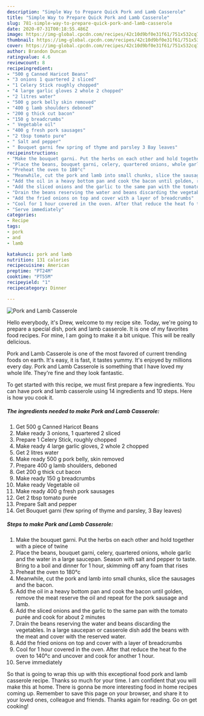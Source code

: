 ```yaml
---
description: "Simple Way to Prepare Quick Pork and Lamb Casserole"
title: "Simple Way to Prepare Quick Pork and Lamb Casserole"
slug: 781-simple-way-to-prepare-quick-pork-and-lamb-casserole
date: 2020-07-31T00:18:55.486Z
image: https://img-global.cpcdn.com/recipes/42c10d9bf0e31f61/751x532cq70/pork-and-lamb-casserole-recipe-main-photo.jpg
thumbnail: https://img-global.cpcdn.com/recipes/42c10d9bf0e31f61/751x532cq70/pork-and-lamb-casserole-recipe-main-photo.jpg
cover: https://img-global.cpcdn.com/recipes/42c10d9bf0e31f61/751x532cq70/pork-and-lamb-casserole-recipe-main-photo.jpg
author: Brandon Duncan
ratingvalue: 4.6
reviewcount: 8
recipeingredient:
- "500 g Canned Haricot Beans"
- "3 onions 1 quartered 2 sliced"
- "1 Celery Stick roughly chopped"
- "4 large garlic gloves 2 whole 2 chopped"
- "2 litres water"
- "500 g pork belly skin removed"
- "400 g lamb shoulders deboned"
- "200 g thick cut bacon"
- "150 g breadcrumbs"
- " Vegetable oil"
- "400 g fresh pork sausages"
- "2 tbsp tomato pure"
- " Salt and pepper"
- " Bouquet garni few spring of thyme and parsley 3 Bay leaves"
recipeinstructions:
- "Make the bouquet garni. Put the herbs on each other and hold together with a piece of twine"
- "Place the beans, bouquet garni, celery, quartered onions, whole garlic and the water in a large saucepan. Season with salt and pepper to taste. Bring to a boil and dinner for 1 hour, skimming off any foam that rises"
- "Preheat the oven to 180°c"
- "Meanwhile, cut the pork and lamb into small chunks, slice the sausages and the bacon."
- "Add the oil in a heavy bottom pan and cook the bacon until golden, remove the meat reserve the oil and repeat for the pork sausage and lamb."
- "Add the sliced onions and the garlic to the same pan with the tomato purée and cook for about 2 minutes"
- "Drain the beans reserving the water and beans discarding the vegetables. In a large saucepan or casserole dish add the beans with the meat and cover with the reserved water."
- "Add the fried onions on top and cover with a layer of breadcrumbs"
- "Cool for 1 hour covered in the oven. After that reduce the heat fo the oven to 140°c and uncover and cook for another 1 hour."
- "Serve immediately"
categories:
- Recipe
tags:
- pork
- and
- lamb

katakunci: pork and lamb 
nutrition: 131 calories
recipecuisine: American
preptime: "PT24M"
cooktime: "PT55M"
recipeyield: "1"
recipecategory: Dinner

---
```



![Pork and Lamb Casserole](https://img-global.cpcdn.com/recipes/42c10d9bf0e31f61/751x532cq70/pork-and-lamb-casserole-recipe-main-photo.jpg)

Hello everybody, it's Drew, welcome to my recipe site. Today, we're going to prepare a special dish, pork and lamb casserole. It is one of my favorites food recipes. For mine, I am going to make it a bit unique. This will be really delicious.

Pork and Lamb Casserole is one of the most favored of current trending foods on earth. It's easy, it is fast, it tastes yummy. It's enjoyed by millions every day. Pork and Lamb Casserole is something that I have loved my whole life. They're fine and they look fantastic.




To get started with this recipe, we must first prepare a few ingredients. You can have pork and lamb casserole using 14 ingredients and 10 steps. Here is how you cook it.

<!--inarticleads1-->

##### The ingredients needed to make Pork and Lamb Casserole:

1. Get 500 g Canned Haricot Beans
1. Make ready 3 onions, 1 quartered 2 sliced
1. Prepare 1 Celery Stick, roughly chopped
1. Make ready 4 large garlic gloves, 2 whole 2 chopped
1. Get 2 litres water
1. Make ready 500 g pork belly, skin removed
1. Prepare 400 g lamb shoulders, deboned
1. Get 200 g thick cut bacon
1. Make ready 150 g breadcrumbs
1. Make ready  Vegetable oil
1. Make ready 400 g fresh pork sausages
1. Get 2 tbsp tomato purée
1. Prepare  Salt and pepper
1. Get  Bouquet garni (few spring of thyme and parsley, 3 Bay leaves)




<!--inarticleads2-->

##### Steps to make Pork and Lamb Casserole:

1. Make the bouquet garni. Put the herbs on each other and hold together with a piece of twine
1. Place the beans, bouquet garni, celery, quartered onions, whole garlic and the water in a large saucepan. Season with salt and pepper to taste. Bring to a boil and dinner for 1 hour, skimming off any foam that rises
1. Preheat the oven to 180°c
1. Meanwhile, cut the pork and lamb into small chunks, slice the sausages and the bacon.
1. Add the oil in a heavy bottom pan and cook the bacon until golden, remove the meat reserve the oil and repeat for the pork sausage and lamb.
1. Add the sliced onions and the garlic to the same pan with the tomato purée and cook for about 2 minutes
1. Drain the beans reserving the water and beans discarding the vegetables. In a large saucepan or casserole dish add the beans with the meat and cover with the reserved water.
1. Add the fried onions on top and cover with a layer of breadcrumbs
1. Cool for 1 hour covered in the oven. After that reduce the heat fo the oven to 140°c and uncover and cook for another 1 hour.
1. Serve immediately




So that is going to wrap this up with this exceptional food pork and lamb casserole recipe. Thanks so much for your time. I am confident that you will make this at home. There is gonna be more interesting food in home recipes coming up. Remember to save this page on your browser, and share it to your loved ones, colleague and friends. Thanks again for reading. Go on get cooking!

